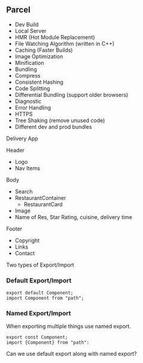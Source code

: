 ## Parcel
- Dev Build
- Local Server
- HMR (Hot Module Replacement)
- File Watching Algorithm (written in C++)
- Caching (Faster Builds)
- Image Optimization
- Minification
- Bundling
- Compress
- Consistent Hashing
- Code Splitting
- Differential Bundling (support older browsers)
- Diagnostic
- Error Handling
- HTTPS
- Tree Shaking (remove unused code)
- Different dev and prod bundles


Delivery App

Header
  - Logo
  - Nav Items

Body
  - Search
  - RestaurantContainer
      - RestaurantCard
  - Image
  - Name of Res, Star Rating, cuisine, delivery time

Footer
  - Copyright
  - Links
  - Contact


Two types of Export/Import
### Default Export/Import

    export default Component; 
    import Component from "path";
### Named Export/Import
When exporting multiple things use named export.
    
    export const Component; 
    import {Component} from "path":


Can we use default export along with named export?